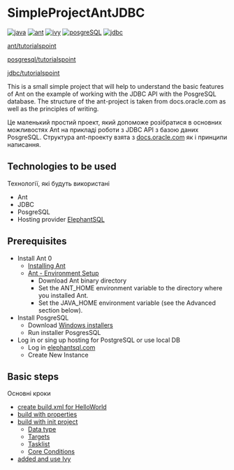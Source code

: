 ﻿# SimpleProjectAntJDBC
 
[![java](https://img.shields.io/badge/%20-java-red)](https://docs.oracle.com/en/java/javase/15/) 
[![ant](https://img.shields.io/badge/%20-ant-violet)](https://ant.apache.org/manual/index.html)
[![ivy](https://img.shields.io/badge/%20-ivy-success)](http://ant.apache.org/ivy/index.html)
[![posgreSQL](https://img.shields.io/badge/%20-posgresql-blue)](https://www.postgresql.org/docs/current/tutorial-start.html)
[![jdbc](https://img.shields.io/badge/%20-jdbc-black)](https://docs.oracle.com/javase/tutorial/jdbc/basics/index.html)

[ant/tutorialspoint](https://www.tutorialspoint.com/ant/index.htm)

[posgresql/tutorialspoint](https://www.tutorialspoint.com/postgresql/index.htm)

[jdbc/tutorialspoint](https://www.tutorialspoint.com/jdbc/index.htm)

This is a small simple project that will help to understand the basic features of Ant on the example of working with the JDBC API with the PosgreSQL database. The structure of the ant-project is taken from docs.oracle.com as well as the principles of writing.

Це маленький простий проект, який допоможе розібратися в основних можливостях Ant на прикладі роботи з JDBC API
з базою даних PosgreSQL.
Структура ant-проекту взята з [docs.oracle.com](https://docs.oracle.com/javase/tutorial/jdbc/basics/index.html) 
як і принципи написання.
## Technologies to be used
Технології, які будуть використані
* Ant
* JDBC
* PosgreSQL
* Hosting provider 
[ElephantSQL](https://www.elephantsql.com/)
## Prerequisites
- Install Ant 0
	- [Installing Ant](https://ant.apache.org/manual/install.html#installing)
	- [Ant - Environment Setup](https://www.tutorialspoint.com/ant/ant_environment.htm)
		- Download Ant binary directory
		- Set the ANT_HOME environment variable to the directory where you installed Ant. 
		- Set the JAVA_HOME environment variable (see the Advanced section below).
- Install PosgreSQL
	- Download [Windows installers](https://www.postgresql.org/download/windows/)
	- Run installer PosgresSQL
- Log in or sing up hosting for PostgreSQL or use local DB
	- Log in [elephantsql.com](https://customer.elephantsql.com/)
	- Create New Instance
## Basic steps
Оcновні кроки
- [create build.xml for HelloWorld](https://github.com/vvo12015/SimpleProjectAntJDBC/tree/helloAnt)
- [build with properties](https://github.com/vvo12015/SimpleProjectAntJDBC/blob/helloAntWithProperties/README.md)
- [build with init project](https://github.com/vvo12015/SimpleProjectAntJDBC/tree/buildingProjects)
	- [Data type](https://www.tutorialspoint.com/ant/ant_data_types.htm)
	- [Targets](https://ant.apache.org/manual/targets.html#extension-points)
	- [Tasklist](https://ant.apache.org/manual/tasklist.html)
	- [Core Conditions](https://ant.apache.org/manual/Tasks/conditions.html)
- [added and use Ivy](https://github.com/vvo12015/SimpleProjectAntJDBC/tree/addingAndWorkIvy)

